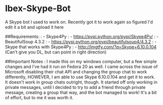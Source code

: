 # Ibex-Skype-Bot
A Skype bot I used to work on. Recently got it to work again so figured I'd edit it a bit and upload it here

##Requirements:
		: - Skype4Py
		:	  - https://pypi.python.org/pypi/Skype4Py/
		: - BeautifulSoup 4.3.2
		:	  - https://pypi.python.org/pypi/beautifulsoup4/4.3.2
		: - Skype that works with Skype4Py 
		:	  - http://lmgtfy.com/?q=Skype+6.10.0.104 (Can't give you DL, but can point in right direction)

##Important Notes	: 
  I made this on my windows computer, but a few simple changes and I've had it run on Fedora 20 as well.
	I came across the issue of Microsoft disabling their chat API and changing the group chat to work differently,
	HOWEVER, I am able to use Skype 6.10.0.104 and get it to work. It doesn't work in group chats outright, though.
	It started off only working in private messages, until I decided to try to add a friend through private message, 
	creating a group that way, and the bot managed to work! It's a bit of effort, but to me it was worth it.
